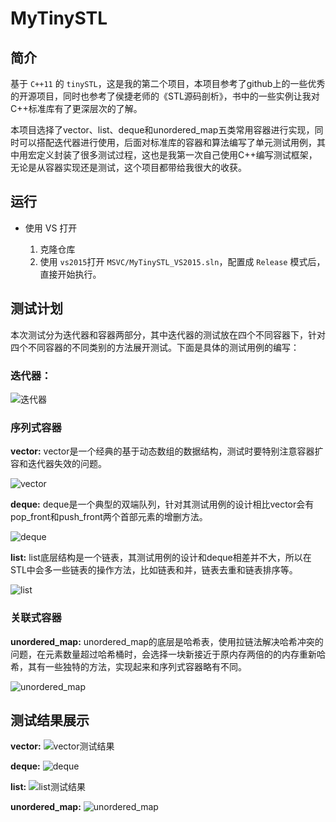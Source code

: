 MyTinySTL
=====

## 简介

   基于 `C++11` 的 `tinySTL`，这是我的第二个项目，本项目参考了github上的一些优秀的开源项目，同时也参考了侯捷老师的《STL源码剖析》，书中的一些实例让我对C++标准库有了更深层次的了解。

​	本项目选择了vector、list、deque和unordered_map五类常用容器进行实现，同时可以搭配迭代器进行使用，后面对标准库的容器和算法编写了单元测试用例，其中用宏定义封装了很多测试过程，这也是我第一次自己使用C++编写测试框架，无论是从容器实现还是测试，这个项目都带给我很大的收获。

## 运行

  * 使用 VS 打开

    1. 克隆仓库
    2. 使用 `vs2015`打开 `MSVC/MyTinySTL_VS2015.sln`，配置成 `Release` 模式后，直接开始执行。
   
## 测试计划

   本次测试分为迭代器和容器两部分，其中迭代器的测试放在四个不同容器下，针对四个不同容器的不同类别的方法展开测试。下面是具体的测试用例的编写：

### 迭代器：

   ![迭代器](https://github.com/Lv-Yinghao/MySTL/assets/76142149/4bb03fb2-415d-4421-9f7f-cf28a1ebc5a9)

### 序列式容器

   **vector:**
   vector是一个经典的基于动态数组的数据结构，测试时要特别注意容器扩容和迭代器失效的问题。
   
   ![vector](https://github.com/Lv-Yinghao/MySTL/assets/76142149/301ec062-ab39-4fca-a441-3177f6a5b608)

   **deque:**
   deque是一个典型的双端队列，针对其测试用例的设计相比vector会有pop_front和push_front两个首部元素的增删方法。
   
   ![deque](https://github.com/Lv-Yinghao/MySTL/assets/76142149/6a5efa25-8993-4ac1-9c8a-61ccc6125a54)

   **list:**
   list底层结构是一个链表，其测试用例的设计和deque相差并不大，所以在STL中会多一些链表的操作方法，比如链表和并，链表去重和链表排序等。
   
   ![list](https://github.com/Lv-Yinghao/MySTL/assets/76142149/c9759ae9-1d08-411e-86cc-bddaf8554c45)

### 关联式容器

   **unordered_map:**
   unordered_map的底层是哈希表，使用拉链法解决哈希冲突的问题，在元素数量超过哈希桶时，会选择一块新接近于原内存两倍的的内存重新哈希，其有一些独特的方法，实现起来和序列式容器略有不同。
   
   ![unordered_map](https://github.com/Lv-Yinghao/MySTL/assets/76142149/ab2010ee-a072-4d7f-afa6-6aed1b7c7ee6)


## 测试结果展示

   **vector:**
   ![vector测试结果](https://github.com/Lv-Yinghao/MySTL/assets/76142149/2c2cb80f-b368-4667-93f0-f6915a10dc96)

   **deque:**
   ![deque](https://github.com/Lv-Yinghao/MySTL/assets/76142149/dbeedad6-a0a7-413c-aa45-773ccbf4856a)

   **list:**
   ![list测试结果](https://github.com/Lv-Yinghao/MySTL/assets/76142149/f5c61957-1ecb-4e66-85b2-e7956378efc0)

   **unordered_map:**
   ![unordered_map](https://github.com/Lv-Yinghao/MySTL/assets/76142149/b5eb76ad-02bd-49d9-93fb-b469302fd765)

